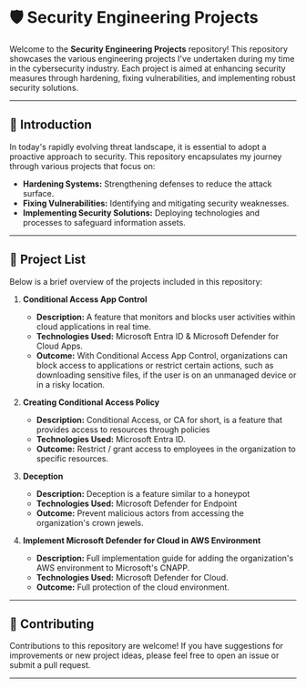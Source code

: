 # 🛡️ Security Engineering Projects

Welcome to the **Security Engineering Projects** repository! This repository showcases the various engineering projects I've undertaken during my time in the cybersecurity industry. Each project is aimed at enhancing security measures through hardening, fixing vulnerabilities, and implementing robust security solutions.

---

## 📜 Introduction

In today's rapidly evolving threat landscape, it is essential to adopt a proactive approach to security. This repository encapsulates my journey through various projects that focus on:

- **Hardening Systems:** Strengthening defenses to reduce the attack surface.
- **Fixing Vulnerabilities:** Identifying and mitigating security weaknesses.
- **Implementing Security Solutions:** Deploying technologies and processes to safeguard information assets.

---

## 🔧 Project List

Below is a brief overview of the projects included in this repository:

1. **Conditional Access App Control**
   - **Description:** A feature that monitors and blocks user activities within cloud applications in real time.
   - **Technologies Used:** Microsoft Entra ID & Microsoft Defender for Cloud Apps.
   - **Outcome:** With Conditional Access App Control, organizations can block access to applications or restrict certain actions, such as downloading sensitive files, if the user is on an unmanaged device or in a risky location.

2. **Creating Conditional Access Policy**
   - **Description:** Conditional Access, or CA for short, is a feature that provides access to resources through policies
   - **Technologies Used:** Microsoft Entra ID.
   - **Outcome:** Restrict / grant access to employees in the organization to specific resources.

3. **Deception**
   - **Description:** Deception is a feature similar to a honeypot
   - **Technologies Used:** Microsoft Defender for Endpoint
   - **Outcome:** Prevent malicious actors from accessing the organization's crown jewels.

4. **Implement Microsoft Defender for Cloud in AWS Environment**
   - **Description:** Full implementation guide for adding the organization's AWS environment to Microsoft's CNAPP.
   - **Technologies Used:** Microsoft Defender for Cloud.
   - **Outcome:** Full protection of the cloud environment.

---

## 🤝 Contributing

Contributions to this repository are welcome! If you have suggestions for improvements or new project ideas, please feel free to open an issue or submit a pull request.

---

